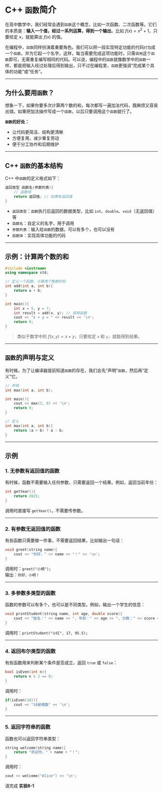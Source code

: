 # C++ `函数`简介

在高中数学中，我们经常会遇到`函数`这个概念，比如一次函数、二次函数等。它们的本质是：**输入一个值，经过一系列运算，得到一个输出**。比如 $f(x) = x^2 + 1$，只要给定 $x$，就能算出 $f(x)$ 的值。

在编程中，`函数`同样扮演着重要角色。我们可以把一段实现特定功能的代码`打包`成一个`函数`，并为它起一个名字。这样，每当需要完成这项功能时，只需`调用`这个`函数`即可，无需重复编写相同的代码。可以说，编程中的`函数`就像数学中的`函数`一样，都是把输入经过处理后得到输出，只不过在编程里，`函数`更强调“完成某个具体的功能”或“任务”。

---

## 为什么要用`函数`？

想象一下，如果你要多次计算两个数的和，每次都写一遍加法代码，既麻烦又容易出错。如果把加法操作写成一个`函数`，以后只要调用这个`函数`就行了。

**`函数`的好处：**

- 让代码更简洁、结构更清晰
- 方便复用，减少重复劳动
- 便于分工协作和后期维护

---

## C++ `函数`的基本结构

C++ 中`函数`的定义格式如下：

```cpp
返回类型 函数名(参数列表){
    // 函数体
    return 返回值; // 如果有返回值
}
```

- `返回类型`：`函数`执行后返回的数据类型，比如 `int`、`double`、`void`（无返回值）等
- `函数名`：自定义的名字，用于调用
- `参数列表`：输入给`函数`的数据，可以有多个，也可以没有
- `函数体`：实现具体功能的代码

---

## 示例：计算两个数的和

```cpp
#include <iostream>
using namespace std;

// 定义一个函数，计算两个整数的和
int add(int a, int b){
    return a + b;
}

int main(){
    int x = 5, y = 7;
    int result = add(x, y); // 调用函数
    cout << "x + y = " << result << '\n';
    return 0;
}
```

> 类似于数学中的 $f(x, y) = x + y$，只要给定 `x` 和 `y`，就能得到结果。

---

## `函数`的声明与定义

有时候，为了让编译器提前知道`函数`的存在，我们会先“声明”`函数`，然后再“定义”它。

```cpp
// 声明
int max(int a, int b);

int main(){
    cout << max(3, 8) << '\n';
    return 0;
}

// 定义
int max(int a, int b){
    return (a > b) ? a : b;
}
```

---

## 示例

### 1. 无参数有返回值的函数

有时候，函数不需要输入任何参数，只需要返回一个结果。例如，返回当前年份：

```cpp
int getYear(){
    return 2025;
}
```

调用时直接写 `getYear()`，不需要传参数。

---

### 2. 有参数无返回值的函数

有些函数只需要做一件事，不需要返回结果，比如输出一句话：

```cpp
void greet(string name){
    cout << "你好，" << name << "！" << '\n';
}
```

调用时：`greet("小明");`  
输出：`你好，小明！`

---

### 3. 多参数多类型的函数

函数的参数可以有多个，也可以是不同类型。例如，输出一个学生的信息：

```cpp
void printStudent(string name, int age, double score){
    cout << "姓名：" << name << ", 年龄：" << age << ", 分数：" << score << '\n';
}
```

调用时：`printStudent("小红", 17, 95.5);`

---

### 4. 返回布尔类型的函数

有些函数用来判断某个条件是否成立，返回 `true` 或 `false`：

```cpp
bool isEven(int n){
    return n % 2 == 0;
}
```

调用时：  

```cpp
if(isEven(10)){
    cout << "10是偶数" << '\n';
}
```

---

### 5. 返回字符串的函数

函数也可以返回字符串类型：

```cpp
string welcome(string name){
    return "欢迎你，" + name + "！";
}
```

调用时：  

```cpp
cout << welcome("Alice") << '\n';
```

请完成 **实验8-1**